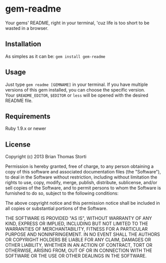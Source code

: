 # gem-readme

Your gems' README, right in your terminal, 'cuz life is too short to be wasted in a browser.

## Installation

As simples as it can be: `gem install gem-readme`

## Usage

Just type `gem readme [GEMNAME]` in your terminal. If you have multiple versions of this gem installed, you can choose the specific version.  
Your `$README_EDITOR`, `$EDITOR` or `less` will be opened with the desired README file.

## Requirements

Ruby 1.9.x or newer

## License

Copyright (c) 2013 Brian Thomas Storti

Permission is hereby granted, free of charge, to any person obtaining a copy of this software and associated documentation files (the "Software"), to deal in the Software without restriction, including without limitation the rights to use, copy, modify, merge, publish, distribute, sublicense, and/or sell copies of the Software, and to permit persons to whom the Software is furnished to do so, subject to the following conditions:

The above copyright notice and this permission notice shall be included in all copies or substantial portions of the Software.

THE SOFTWARE IS PROVIDED "AS IS", WITHOUT WARRANTY OF ANY KIND, EXPRESS OR IMPLIED, INCLUDING BUT NOT LIMITED TO THE WARRANTIES OF MERCHANTABILITY, FITNESS FOR A PARTICULAR PURPOSE AND NONINFRINGEMENT. IN NO EVENT SHALL THE AUTHORS OR COPYRIGHT HOLDERS BE LIABLE FOR ANY CLAIM, DAMAGES OR OTHER LIABILITY, WHETHER IN AN ACTION OF CONTRACT, TORT OR OTHERWISE, ARISING FROM, OUT OF OR IN CONNECTION WITH THE SOFTWARE OR THE USE OR OTHER DEALINGS IN THE SOFTWARE.

